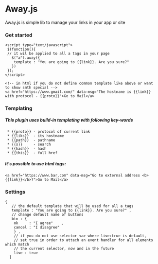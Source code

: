 # Away.js
Away.js is simple lib to manage your links in your app or site

### Get started 

```
<script type="text/javascript"> 
 $(function(){
 // it wil be applied to all a tags in your page 
   $("a").away({
    template : "You are going to {{link}}. Are you sure?"
   })
 });
</script>

<!-- in html if you do not define common template like above or want to show smth special -->
<a href="https://www.gmail.com/" data-msg="The hostname is {{link}} with protocol - {{proto}}">Go to Mail</a>
```
### Templating 
##### This plugin uses build-in templating with following key-words

```
 * {{proto}} - protocol of current link 
 * {{liks}}  - its hostname
 * {{path}}  - pathname 
 * {{s}}     - search
 * {{hash}}  - hash
 * {{this}}  - full href 
 ```
 
##### It's possible to use html tags:
  ```
 <a href="https://www.bar.com" data-msg="Go to external address <b>{{link}}</b>?">Go to Mail</a>
 ```
 
### Settings 
 
 ```
 {
    // the default template that will be used for all a tags
    template : "You are going to {{link}}. Are you sure?" ,
    // change default name of buttons 
    btn : {
     ok     : "I agree"    ,
     cancel : "I disagree" 
     } ,
     // if you do not use selector <a> where live:true is default, 
     // set true in order to attach an event handler for all elements which match 
     // the current selector, now and in the future
     live : true 
   }
 ```
 
 
